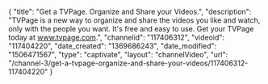 {
    "title": "Get a TVPage. Organize and Share your Videos.",
    "description": "TVPage is a new way to organize and share the videos you like and watch, only with the people you want. It's free and easy to use. Get your TVPage today at www.tvpage.com.",
    "channelid": "117406312",
    "videoid": "117404220",
    "date_created": "1369686243",
    "date_modified": "1506471567",
    "type": "captivate",
    "layout": "channelVideo",
    "url": "\/channel-3\/get-a-tvpage-organize-and-share-your-videos\/117406312-117404220"
}